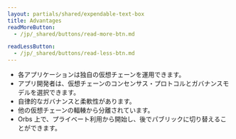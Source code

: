 ```yaml
---
layout: partials/shared/expendable-text-box
title: Advantages
readMoreButton:
  - /jp/_shared/buttons/read-more-btn.md

readLessButton:
  - /jp/_shared/buttons/read-less-btn.md
---
```


- 各アプリケーションは独自の仮想チェーンを運用できます。
- アプリ開発者は、仮想チェーンのコンセンサス・プロトコルとガバナンスモデルを選択できます。
- 自律的なガバナンスと柔軟性があります。
- 他の仮想チェーンの輻輳から分離されています。
- Orbs 上で、プライベート利用から開始し、後でパブリックに切り替えることができます。
